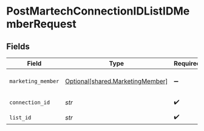 # PostMartechConnectionIDListIDMemberRequest


## Fields

| Field                                                                      | Type                                                                       | Required                                                                   | Description                                                                |
| -------------------------------------------------------------------------- | -------------------------------------------------------------------------- | -------------------------------------------------------------------------- | -------------------------------------------------------------------------- |
| `marketing_member`                                                         | [Optional[shared.MarketingMember]](../../models/shared/marketingmember.md) | :heavy_minus_sign:                                                         | A member represents a person                                               |
| `connection_id`                                                            | *str*                                                                      | :heavy_check_mark:                                                         | ID of the connection                                                       |
| `list_id`                                                                  | *str*                                                                      | :heavy_check_mark:                                                         | ID of the list                                                             |